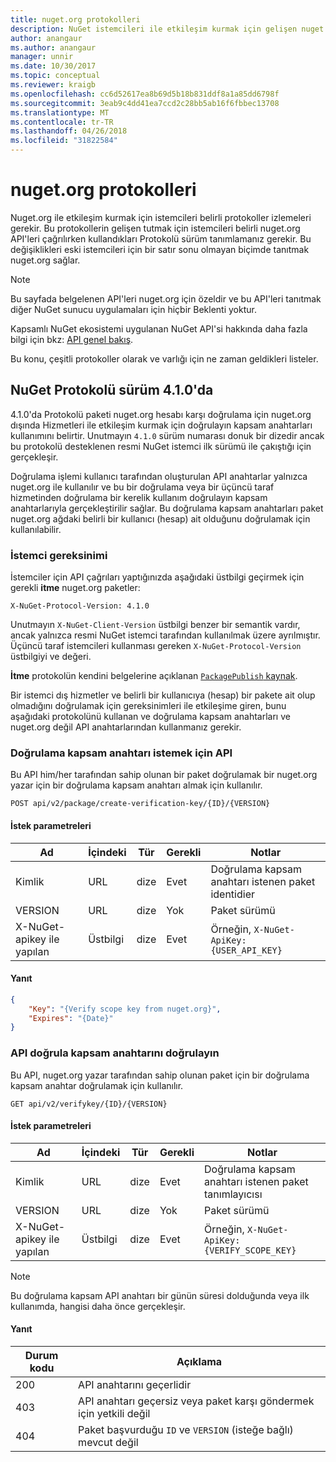```yaml
---
title: nuget.org protokolleri
description: NuGet istemcileri ile etkileşim kurmak için gelişen nuget.org protokoller.
author: anangaur
ms.author: anangaur
manager: unnir
ms.date: 10/30/2017
ms.topic: conceptual
ms.reviewer: kraigb
ms.openlocfilehash: cc6d52617ea8b69d5b18b831ddf8a1a85dd6798f
ms.sourcegitcommit: 3eab9c4dd41ea7ccd2c28bb5ab16f6fbbec13708
ms.translationtype: MT
ms.contentlocale: tr-TR
ms.lasthandoff: 04/26/2018
ms.locfileid: "31822584"
---
```

# <a name="nugetorg-protocols"></a>nuget.org protokolleri

Nuget.org ile etkileşim kurmak için istemcileri belirli protokoller izlemeleri gerekir. Bu protokollerin gelişen tutmak için istemcileri belirli nuget.org API'leri çağrılırken kullandıkları Protokolü sürüm tanımlamanız gerekir. Bu değişiklikleri eski istemcileri için bir satır sonu olmayan biçimde tanıtmak nuget.org sağlar.

> [!Note]
> Bu sayfada belgelenen API'leri nuget.org için özeldir ve bu API'leri tanıtmak diğer NuGet sunucu uygulamaları için hiçbir Beklenti yoktur. 

Kapsamlı NuGet ekosistemi uygulanan NuGet API'si hakkında daha fazla bilgi için bkz: [API genel bakış](overview.md).

Bu konu, çeşitli protokoller olarak ve varlığı için ne zaman geldikleri listeler.

## <a name="nuget-protocol-version-410"></a>NuGet Protokolü sürüm 4.1.0'da

4.1.0'da Protokolü paketi nuget.org hesabı karşı doğrulama için nuget.org dışında Hizmetleri ile etkileşim kurmak için doğrulayın kapsam anahtarları kullanımını belirtir. Unutmayın `4.1.0` sürüm numarası donuk bir dizedir ancak bu protokolü desteklenen resmi NuGet istemci ilk sürümü ile çakıştığı için gerçekleşir.

Doğrulama işlemi kullanıcı tarafından oluşturulan API anahtarlar yalnızca nuget.org ile kullanılır ve bu bir doğrulama veya bir üçüncü taraf hizmetinden doğrulama bir kerelik kullanım doğrulayın kapsam anahtarlarıyla gerçekleştirilir sağlar. Bu doğrulama kapsam anahtarları paket nuget.org ağdaki belirli bir kullanıcı (hesap) ait olduğunu doğrulamak için kullanılabilir.

### <a name="client-requirement"></a>İstemci gereksinimi

İstemciler için API çağrıları yaptığınızda aşağıdaki üstbilgi geçirmek için gerekli **itme** nuget.org paketler:

    X-NuGet-Protocol-Version: 4.1.0

Unutmayın `X-NuGet-Client-Version` üstbilgi benzer bir semantik vardır, ancak yalnızca resmi NuGet istemci tarafından kullanılmak üzere ayrılmıştır. Üçüncü taraf istemcileri kullanması gereken `X-NuGet-Protocol-Version` üstbilgiyi ve değeri.

**İtme** protokolün kendini belgelerine açıklanan [ `PackagePublish` kaynak](package-publish-resource.md).

Bir istemci dış hizmetler ve belirli bir kullanıcıya (hesap) bir pakete ait olup olmadığını doğrulamak için gereksinimleri ile etkileşime giren, bunu aşağıdaki protokolünü kullanan ve doğrulama kapsam anahtarları ve nuget.org değil API anahtarlarından kullanmanız gerekir.

### <a name="api-to-request-a-verify-scope-key"></a>Doğrulama kapsam anahtarı istemek için API

Bu API him/her tarafından sahip olunan bir paket doğrulamak bir nuget.org yazar için bir doğrulama kapsam anahtarı almak için kullanılır.

    POST api/v2/package/create-verification-key/{ID}/{VERSION}

#### <a name="request-parameters"></a>İstek parametreleri

Ad           | İçindeki     | Tür   | Gerekli | Notlar
-------------- | ------ | ------ | -------- | -----
Kimlik             | URL    | dize | Evet      | Doğrulama kapsam anahtarı istenen paket identidier
VERSION        | URL    | dize | Yok       | Paket sürümü
X-NuGet-apikey ile yapılan | Üstbilgi | dize | Evet      | Örneğin, `X-NuGet-ApiKey: {USER_API_KEY}`

#### <a name="response"></a>Yanıt

```json
{
    "Key": "{Verify scope key from nuget.org}",
    "Expires": "{Date}"
}
```

### <a name="api-to-verify-the-verify-scope-key"></a>API doğrula kapsam anahtarını doğrulayın

Bu API, nuget.org yazar tarafından sahip olunan paket için bir doğrulama kapsam anahtar doğrulamak için kullanılır.

    GET api/v2/verifykey/{ID}/{VERSION}

#### <a name="request-parameters"></a>İstek parametreleri

Ad           | İçindeki     | Tür   | Gerekli | Notlar
-------------  | ------ | ------ | -------- | -----
Kimlik             | URL    | dize | Evet      | Doğrulama kapsam anahtarı istenen paket tanımlayıcısı
VERSION        | URL    | dize | Yok       | Paket sürümü
X-NuGet-apikey ile yapılan | Üstbilgi | dize | Evet      | Örneğin, `X-NuGet-ApiKey: {VERIFY_SCOPE_KEY}`

> [!Note]
> Bu doğrulama kapsam API anahtarı bir günün süresi dolduğunda veya ilk kullanımda, hangisi daha önce gerçekleşir.

#### <a name="response"></a>Yanıt

Durum kodu | Açıklama
----------- | -------
200         | API anahtarını geçerlidir
403         | API anahtarı geçersiz veya paket karşı göndermek için yetkili değil
404         | Paket başvurduğu `ID` ve `VERSION` (isteğe bağlı) mevcut değil
